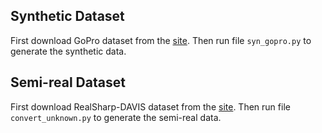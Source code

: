 ## Synthetic Dataset

First download GoPro dataset from the [site](https://seungjunnah.github.io/Datasets/gopro). Then run file `syn_gopro.py` to generate the synthetic data.

## Semi-real Dataset

First download RealSharp-DAVIS dataset from the [site](https://intelpro.github.io/UEVD/). Then run file `convert_unknown.py` to generate the semi-real data.



